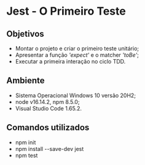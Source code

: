 # Jest - O Primeiro Teste

## Objetivos
- Montar o projeto e criar o primeiro teste unitário;
- Apresentar a função *'expect'* e o matcher *'toBe'*;
- Executar a primeira interação no ciclo TDD.

## Ambiente
- Sistema Operacional Windows 10 versão 20H2;
- node v16.14.2, npm 8.5.0;
- Visual Studio Code 1.65.2.
  
## Comandos utilizados
- npm init
- npm install --save-dev jest
- npm test
